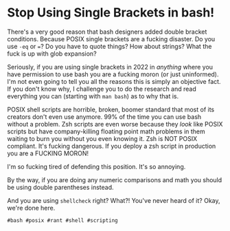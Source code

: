 # Stop Using Single Brackets in bash!

There's a very good reason that bash designers added double bracket
conditions. Because POSIX single brackets are a fucking disaster. Do you
use `-eq` or `=`? Do you have to quote things? How about strings? What
the fuck is up with glob expansion?

Seriously, if you are using single brackets in 2022 in *anything* where
you have permission to use bash you are a fucking moron (or just
uninformed). I'm not even going to tell you all the reasons this is
simply an objective fact. If you don't know why, I challenge you to do
the research and read everything you can (starting with `man bash`) as
to why that is.

POSIX shell scripts are horrible, broken, boomer standard that most of
its creators don't even use anymore. 99% of the time you can use bash
without a problem. Zsh scripts are even worse because they *look* like
POSIX scripts but have company-killing floating point math problems in
them waiting to burn you without you even knowing it. Zsh is NOT POSIX
compliant. It's fucking dangerous. If you deploy a zsh script in
production you are a FUCKING MORON!

I'm so fucking tired of defending this position. It's so annoying.

By the way, if you are doing any numeric comparisons and math you should
be using double parentheses instead.

And you are using `shellcheck` right? What?! You've never heard of it?
Okay, we're done here.

    #bash #posix #rant #shell #scripting
